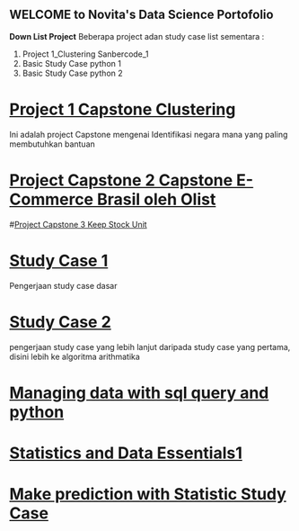 ## WELCOME to Novita's Data Science Portofolio

**Down List Project**
 Beberapa project adan study case list sementara :
 
1. Project 1_Clustering Sanbercode_1
2. Basic Study Case python 1
3. Basic Study Case python 2


# [Project 1 Capstone Clustering](https://github.com/NovitaDian20/Nov_Portofolio_DataScience/blob/main/Project1_Clustering/Clustering_1.ipynb)
Ini adalah project Capstone mengenai Identifikasi negara mana yang paling membutuhkan bantuan

# [Project Capstone 2 Capstone E-Commerce Brasil oleh Olist](https://github.com/NovitaDian20/Nov_Portofolio_DataScience/tree/main/Project2_Capstone)

#[Project Capstone 3 Keep Stock Unit](https://github.com/NovitaDian20/Portofolio-Data-/blob/main/Project3_Clustering%20Unit%20Stock/Project2_Clustering_Stock_unit.ipynb)

# [Study Case 1](https://github.com/NovitaDian20/Nov_Portofolio_DataScience/blob/main/Jawaban%20Python%20Basics%20Study%20case.ipynb)
Pengerjaan study case dasar 

# [Study Case 2](https://github.com/NovitaDian20/Nov_Portofolio_DataScience/blob/main/Jawab%20Study%20Case.ipynb)
pengerjaan study case yang lebih lanjut daripada study case yang pertama, disini lebih ke algoritma arithmatika

# [Managing data with sql query and python](https://github.com/NovitaDian20/Nov_Portofolio_DataScience/tree/main/Project_Databased)

# [Statistics and Data Essentials1](https://github.com/NovitaDian20/Nov_Portofolio_DataScience/blob/main/Statistics%20and%20Data%20Essentials1.ipynb)

# [Make prediction with Statistic Study Case](https://github.com/NovitaDian20/Nov_Portofolio_DataScience/blob/main/Make%20prediction%20with%20Statistic%20Study%20Case.ipynb)








